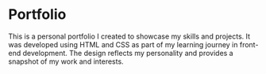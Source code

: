 # Portfolio
This is a personal portfolio I created to showcase my skills and projects. It was developed using HTML and CSS as part of my learning journey in front-end development. The design reflects my personality and provides a snapshot of my work and interests.
